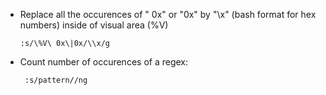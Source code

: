  - Replace all the occurences of " 0x" or "0x" by "\x" (bash format for hex numbers) inside of visual area (%V)
   
       :s/\%V\ 0x\|0x/\\x/g
 
 - Count number of occurences of a regex: 
 
        :s/pattern//ng
